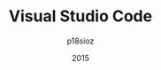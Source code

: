 ---
author: p18sioz
image_url: /images/vs-code.png
title: Visual Studio Code 
date: 2015
caption: Ένα πρόγραμμα επεξεργασίας κώδικα που δημιουργήθηκε από τη Microsoft. Περιλαμβάνει εντοπισμό σφαλμάτων, επισήμανση σύνταξης, έξυπνη συμπλήρωση κώδικα και έχει ενσωματωμένο το Git. 
license_url: "https://en.wikipedia.org/wiki/Visual_Studio_Code#/media/File:VS_Code_(Insiders).png" 
license_text: Wikimedia
categories:
  - Εργαλεία
  - IDE
  - Programming enviroment
  - Επεξεργαστής Κειμένου
tags: 
  - IDE
  - Programming enviroment
  - Microsoft
---